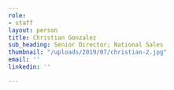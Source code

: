 ```yaml
---
role:
- staff
layout: person
title: Christian Gonzalez
sub_heading: Senior Director; National Sales
thumbnail: "/uploads/2019/07/christian-2.jpg"
email: ''
linkedin: ''

---
```

